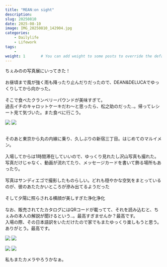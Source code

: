 ```yaml
---
title: "MEAN:on sight"
description: 
slug: 20250810
date: 2025-08-10
image: IMG_20250810_142904.jpg
categories:
    - Dailylife
    - Lifework
tags:
    - 
weight: 1       # You can add weight to some posts to override the default sorting (date descending)
---
```


ちぇみのの写真展にいってきた！<br>
<br>
お昼頃まで風が強く雨も降ったり止んだりだったので、DEAN&DELUCAでゆっくりしてから向かった。<br>
<br>
そこで食べたクランベリーパウンドが美味すぎて。<br>
過去イチのキャロットケーキだわ〜と思ったら、松之助のだった‥。帰ってレシート見て気づいた。また食べに行こう。
<!-- gallery start -->
![](IMG_20250810_115418.jpg)
![](IMG_20250810_115251.jpg)
<!-- gallery end -->
<br>
そのあと東京から丸の内線に乗り、久しぶりの新宿三丁目。はじめてのマルイメン。<br>
<br>
入場してからは1時間滞在していいので、ゆっくり見れたし沢山写真も撮れた。写真だけじゃなく、動画が流れてたり、メッセージカードを書いて飾る場所もあったり。<br>
<br>
写真はサンディエゴで撮影したものらしい。どれも穏やかな空気をまとっているのが、彼のあたたかいところが滲み出てるようだった<br>
<br>
そして夕陽に照らされる横顔が美しすぎた浄化浄化<br>
<br>
なお、販売されてたカタログにはQRコードが載ってて、それを読み込むと、ちぇみの本人の解説が聞けるという‥。最高すぎませんか？最高です。<br>
入場の際、その日本語訳をいただけたので家でもまたゆっくり楽しもうと思う。ありがとう。最高です。<br>

<!-- gallery start -->
![](IMG_20250810_140530.jpg)
![](IMG_20250810_142550.jpg)

![](IMG_20250810_142717.jpg)
![](IMG_20250810_142608.jpg)
<!-- gallery end -->

私もまたカメラやろうかなぁ。
